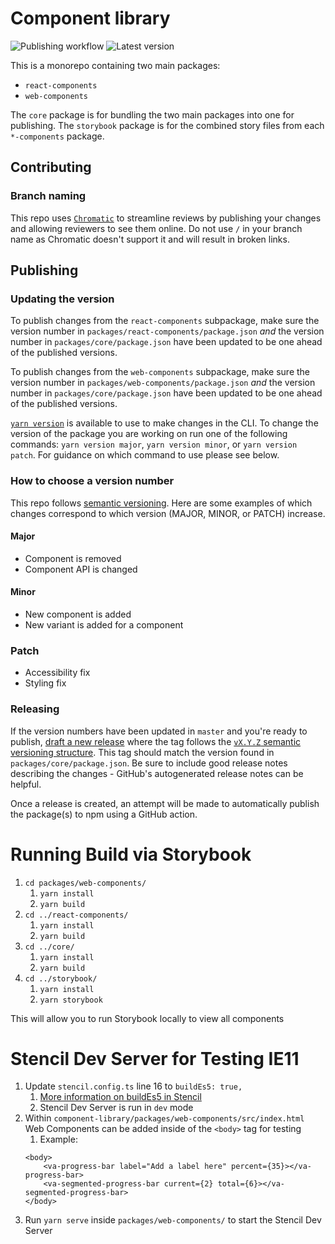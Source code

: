 # Component library
![Publishing workflow](https://github.com/department-of-veterans-affairs/component-library/actions/workflows/publish.yml/badge.svg)
![Latest version](https://img.shields.io/npm/v/@department-of-veterans-affairs/component-library)

This is a monorepo containing two main packages:

- `react-components`
- `web-components`

The `core` package is for bundling the two main packages into one for publishing. The `storybook` package is for the combined story files from each `*-components` package.

## Contributing

### Branch naming
This repo uses [`Chromatic`](https://www.chromatic.com/) to streamline reviews by publishing your changes and allowing reviewers to see them online. Do not use `/` in your branch name as Chromatic doesn't support it and will result in broken links.

## Publishing

### Updating the version

To publish changes from the `react-components` subpackage, make sure the version number in `packages/react-components/package.json` _and_ the version number in `packages/core/package.json` have been updated to be one ahead of the published versions.

To publish changes from the `web-components` subpackage, make sure the version number in `packages/web-components/package.json` _and_ the version number in `packages/core/package.json` have been updated to be one ahead of the published versions.

[`yarn version`](https://yarnpkg.com/cli/version) is available to use to make changes in the CLI. To change the version of the package you are working on run one of the following commands: `yarn version major`, `yarn version minor`, or `yarn version patch`. For guidance on which command to use please see below.

### How to choose a version number

This repo follows [semantic versioning](https://semver.org/). Here are some examples of which changes correspond to which version (MAJOR, MINOR, or PATCH) increase.

#### Major
- Component is removed
- Component API is changed

#### Minor
- New component is added
- New variant is added for a component

### Patch
- Accessibility fix
- Styling fix

### Releasing
If the version numbers have been updated in `master` and you're ready to publish, [draft a new release](https://github.com/department-of-veterans-affairs/component-library/releases) where the tag follows the [`vX.Y.Z` semantic versioning structure](https://semver.org/). This tag should match the version found in `packages/core/package.json`. Be sure to include good release notes describing the changes - GitHub's autogenerated release notes can be helpful.

Once a release is created, an attempt will be made to automatically publish the package(s) to npm using a GitHub action.

# Running Build via Storybook

1. `cd packages/web-components/`
    1. `yarn install`
    2. `yarn build`
2. `cd ../react-components/`
    1. `yarn install`
    2. `yarn build`
3. `cd ../core/`
    1. `yarn install`
    2. `yarn build`
4. `cd ../storybook/`
    1. `yarn install`
    2. `yarn storybook`

This will allow you to run Storybook locally to view all components

# Stencil Dev Server for Testing IE11

1. Update `stencil.config.ts` line 16 to `buildEs5: true,`
    1. [More information on buildEs5 in Stencil](https://stenciljs.com/docs/config#buildes5)
    2. Stencil Dev Server is run in `dev` mode
2. Within `component-library/packages/web-components/src/index.html` Web Components can be added inside of the `<body>` tag for testing
    1. Example: 
    ```
    <body>
        <va-progress-bar label="Add a label here" percent={35}></va-progress-bar>
        <va-segmented-progress-bar current={2} total={6}></va-segmented-progress-bar>
    </body>
    ```
3. Run `yarn serve` inside `packages/web-components/` to start the Stencil Dev Server
